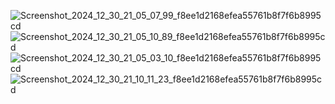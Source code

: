 
![Screenshot_2024_12_30_21_05_07_99_f8ee1d2168efea55761b8f7f6b8995cd](https://github.com/user-attachments/assets/2f5bcdea-f017-4af1-8f9b-b70ed7954af7)
![Screenshot_2024_12_30_21_05_10_89_f8ee1d2168efea55761b8f7f6b8995cd](https://github.com/user-attachments/assets/052a9118-9cf7-4307-bca9-31befd50bec7)
![Screenshot_2024_12_30_21_05_03_10_f8ee1d2168efea55761b8f7f6b8995cd](https://github.com/user-attachments/assets/d7b77452-c369-4cc0-842f-2590f1d74612)
![Screenshot_2024_12_30_21_10_11_23_f8ee1d2168efea55761b8f7f6b8995cd](https://github.com/user-attachments/assets/9f1f10b5-f586-45fb-8ff4-e0a643def77b)
